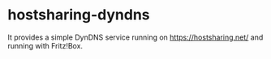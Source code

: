 # hostsharing-dyndns
It provides a simple DynDNS service running on https://hostsharing.net/ and running with Fritz!Box.
